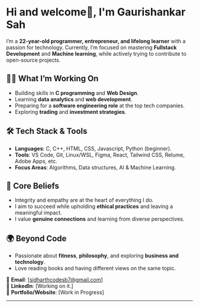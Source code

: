 # Hi and welcome👋, I'm Gaurishankar Sah

I’m a **22-year-old programmer, entrepreneur, and lifelong learner** with a passion for technology. Currently, I’m focused on mastering **Fullstack Development** and **Machine learning**, while actively trying to contribute to open-source projects.

## 👨‍💻 What I’m Working On
- Building skills in **C programming** and **Web Design**.
- Learning **data analytics** and **web development**.
- Preparing for a **software engineering role** at the top tech companies.
- Exploring **trading** and **investment strategies**.

## 🛠️ Tech Stack & Tools
- **Languages**: C, C++, HTML, CSS, Javascript, Python (beginner).
- **Tools**: VS Code, Git, Linux/WSL, Figma, React, Tailwind CSS, Relume, Adobe Apps, etc.
- **Focus Areas**: Algorithms, Data structures, AI & Machine Learning.

## 🌟 Core Beliefs
- Integrity and empathy are at the heart of everything I do.
- I aim to succeed while upholding **ethical practices** and leaving a meaningful impact.
- I value **genuine connections** and learning from diverse perspectives.

## 🌍 Beyond Code
- Passionate about **fitness**, **philosophy**, and exploring **business and technology**.
- Love reading books and having different views on the same topic.

📧 **Email**: [sidharthcodesb7@gmail.com]  
💼 **LinkedIn**: [Working on it.]  
🌟 **Portfolio/Website**: [Work in Progress]  

---

